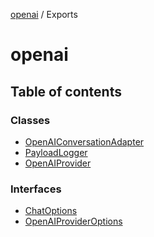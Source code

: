 <!-- 
 ⚠️  AUTO-GENERATED FILE - DO NOT EDIT MANUALLY
 This file is automatically generated by scripts/docs-generator.js
 To make changes, edit the source TypeScript files or update the generator script
-->

[openai](../) / Exports

# openai

## Table of contents

### Classes

- [OpenAIConversationAdapter](classes/OpenAIConversationAdapter)
- [PayloadLogger](classes/PayloadLogger)
- [OpenAIProvider](classes/OpenAIProvider)

### Interfaces

- [ChatOptions](interfaces/ChatOptions)
- [OpenAIProviderOptions](interfaces/OpenAIProviderOptions)
